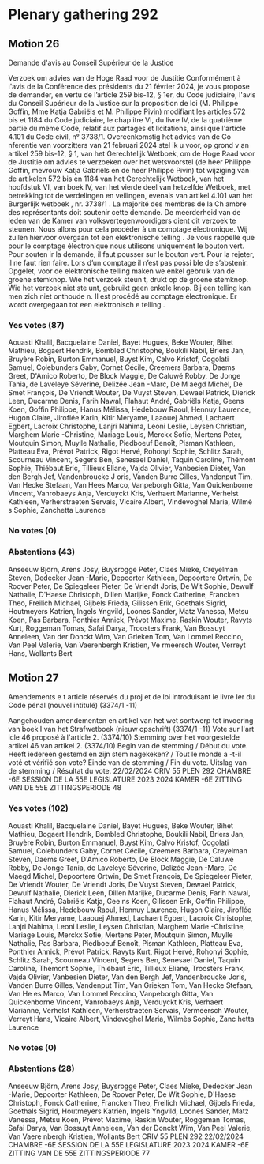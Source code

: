 # Plenary gathering 292

## Motion 26

Demande  d'avis au Conseil Supérieur de la  Justice   

Verzoek om advies van de Hoge Raad voor  de Justitie   Conformément à l'avis de la Conférence des  présidents du 21  février  2024, je vous propose de  demander,  en vertu de l’article 259 bis-12, §  1er, du  Code judiciaire, l'avis du Conseil Supérieur de la  Justice  sur la proposition de loi (M. Philippe Goffin,  Mme Katja Gabriëls et M. Philippe Pivin) modifiant  les articles 572 bis et 1184 du Code judiciaire, le  chap itre VI, du livre  IV, de la quatrième partie du  même Code, relatif aux partages et licitations, ainsi  que l'article  4.101 du Code civil, n°  3738/1.   Overeenkomstig het advies van de Co nferentie van  voorzitters van 21  februari  2024 stel ik u voor, op  grond v an artikel 259 bis-12, §  1, van het  Gerechtelijk Wetboek,  om de Hoge Raad voor de  Justitie om advies te verzoeken  over het  wetsvoorstel  (de heer  Philippe Goffin,  mevrouw  Katja Gabriëls en de heer  Philippe Pivin)  tot  wijziging van de artikelen 572 bis en 1184  van het  Gerechtelijk Wetboek, van het hoofdstuk  VI, van  boek  IV, van het vierde deel van hetzelfde  Wetboek, met betrekking tot de verdelingen en  veilingen, evenals van artikel  4.101 van het  Burgerlijk wetboek , nr. 3738/1 .  La majorité des membres de la Ch ambre des  représentants  doit soutenir cette demande.   De meerderheid van de leden van de Kamer van  volksvertegenwoordigers dient dit verzoek te  steunen.   Nous allons pour cela procéder à un comptage  électronique.   Wij zullen hiervoor overgaan tot een elektronische  telling .  Je vous rappelle que pour le comptage  électronique nous utilisons uniquement le bouton  vert. Pour souten ir la demande, il faut pousser sur  le bouton vert.  Pour la rejeter, il ne faut rien faire.  Lors d’un comptage il n’est pas possi ble de  s’abstenir.   Opgelet, voor de elektronische telling maken we  enkel gebruik van de groene stemknop.  Wie het  verzoek steun t, drukt op de groene stemknop. Wie  het verzoek niet ste unt, gebruikt geen enkele knop. Bij een telling kan men zich niet onthoude n.  Il est procédé au comptage électronique.   Er wordt overgegaan tot een elektronisch e telling . 

### Yes votes (87)

Aouasti Khalil, Bacquelaine Daniel, Bayet Hugues, Beke Wouter, Bihet Mathieu, Bogaert Hendrik, Bombled Christophe, Boukili Nabil, Briers Jan, Bruyère Robin, Burton Emmanuel, Buyst Kim, Calvo Kristof, Cogolati Samuel, Colebunders Gaby, Cornet Cécile, Creemers Barbara, Daems Greet, D'Amico Roberto, De Block Maggie, De Caluwé Robby, De Jonge Tania, de Laveleye Séverine, Delizée Jean -Marc, De M aegd Michel, De Smet François, De Vriendt Wouter, De Vuyst Steven, Dewael Patrick, Dierick Leen, Ducarme Denis, Farih Nawal, Flahaut André, Gabriëls Katja, Geens Koen, Goffin Philippe, Hanus Mélissa, Hedebouw Raoul, Hennuy Laurence, Hugon Claire, Jiroflée Karin, Kitir Meryame, Laaouej Ahmed, Lachaert Egbert, Lacroix Christophe, Lanjri Nahima, Leoni Leslie, Leysen Christian, Marghem Marie -Christine, Mariage Louis, Merckx Sofie, Mertens Peter, Moutquin Simon, Muylle Nathalie, Piedboeuf Benoît, Pisman Kathleen, Platteau Eva, Prévot Patrick, Rigot Hervé, Rohonyi Sophie, Schlitz Sarah, Scourneau Vincent, Segers Ben, Senesael Daniel, Taquin Caroline, Thémont Sophie, Thiébaut Eric, Tillieux Eliane, Vajda Olivier, Vanbesien Dieter, Van den Bergh Jef, Vandenbroucke J oris, Vanden Burre Gilles, Vandenput Tim, Van Hecke Stefaan, Van Hees Marco, Vanpeborgh Gitta, Van Quickenborne Vincent, Vanrobaeys Anja, Verduyckt Kris, Verhaert Marianne, Verhelst Kathleen, Verherstraeten Servais, Vicaire Albert, Vindevoghel Maria, Wilmè s Sophie, Zanchetta Laurence

### No votes (0)



### Abstentions (43)

Anseeuw Björn, Arens Josy, Buysrogge Peter, Claes Mieke, Creyelman Steven, Dedecker Jean -Marie, Depoorter Kathleen, Depoortere Ortwin, De Roover Peter, De Spiegeleer Pieter, De Vriendt Joris, De Wit Sophie, Dewulf Nathalie, D'Haese Christoph, Dillen Marijke, Fonck Catherine, Francken Theo, Freilich Michael, Gijbels Frieda, Gilissen Erik, Goethals Sigrid, Houtmeyers Katrien, Ingels Yngvild, Loones Sander, Matz Vanessa, Metsu Koen, Pas Barbara, Ponthier Annick, Prévot Maxime, Raskin Wouter, Ravyts Kurt, Roggeman Tomas, Safai Darya, Troosters Frank, Van Bossuyt Anneleen, Van der Donckt Wim, Van Grieken Tom, Van Lommel Reccino, Van Peel Valerie, Van Vaerenbergh Kristien, Ve rmeersch Wouter, Verreyt Hans, Wollants Bert


## Motion 27

Amendements e t article réservés du proj et de  loi introduisant le livre  Ier du Code pénal (nouvel  intitulé) (3374/1 -11)  

Aangehouden amendementen en artikel van  het wet sontwerp tot invoering van boek  I van het  Strafwetboek (nieuw opschrift) (3374/1 -11)  Vote sur l'art icle 46 proposé à l'article 2. (3374/10)   Stemming over het voorgestelde artikel  46 van  artikel 2. (3374/10)   Begin van de stemming / Début du vote.   Heeft iedereen gestemd en zijn stem nagekeken?  / Tout le monde a -t-il voté et vérifié son vote?   Einde van de  stemming / Fin du vote.   Uitslag van de stemming / Résultat du vote.    22/02/2024  CRIV 55 PLEN 292   CHAMBRE -6E SESSION DE LA  55E LEGISLATURE  2023  2024  KAMER -6E ZITTING VAN DE 55E ZITTINGSPERIODE    48 

### Yes votes (102)

Aouasti Khalil, Bacquelaine Daniel, Bayet Hugues, Beke Wouter, Bihet Mathieu, Bogaert Hendrik, Bombled Christophe, Boukili Nabil, Briers Jan, Bruyère Robin, Burton Emmanuel, Buyst Kim, Calvo Kristof, Cogolati Samuel, Colebunders Gaby, Cornet Cécile, Creemers Barbara, Creyelman Steven, Daems Greet, D'Amico Roberto, De Block Maggie, De Caluwé Robby, De Jonge Tania, de Laveleye Séverine, Delizée Jean -Marc, De Maegd Michel, Depoortere Ortwin, De Smet François, De Spiegeleer Pieter, De Vriendt Wouter, De Vriendt Joris, De Vuyst Steven, Dewael Patrick, Dewulf Nathalie, Dierick Leen, Dillen Marijke, Ducarme Denis, Farih Nawal, Flahaut André, Gabriëls Katja, Gee ns Koen, Gilissen Erik, Goffin Philippe, Hanus Mélissa, Hedebouw Raoul, Hennuy Laurence, Hugon Claire, Jiroflée Karin, Kitir Meryame, Laaouej Ahmed, Lachaert Egbert, Lacroix Christophe, Lanjri Nahima, Leoni Leslie, Leysen Christian, Marghem Marie -Christine, Mariage Louis, Merckx Sofie, Mertens Peter, Moutquin Simon, Muylle Nathalie, Pas Barbara, Piedboeuf Benoît, Pisman Kathleen, Platteau Eva, Ponthier Annick, Prévot Patrick, Ravyts Kurt, Rigot Hervé, Rohonyi Sophie, Schlitz Sarah, Scourneau Vincent, Segers  Ben, Senesael Daniel, Taquin Caroline, Thémont Sophie, Thiébaut Eric, Tillieux Eliane, Troosters Frank, Vajda Olivier, Vanbesien Dieter, Van den Bergh Jef, Vandenbroucke Joris, Vanden Burre Gilles, Vandenput Tim, Van Grieken Tom, Van Hecke Stefaan, Van He es Marco, Van Lommel Reccino, Vanpeborgh Gitta, Van Quickenborne Vincent, Vanrobaeys Anja, Verduyckt Kris, Verhaert Marianne, Verhelst Kathleen, Verherstraeten Servais, Vermeersch Wouter, Verreyt Hans, Vicaire Albert, Vindevoghel Maria, Wilmès Sophie, Zanc hetta Laurence

### No votes (0)



### Abstentions (28)

Anseeuw Björn, Arens Josy, Buysrogge Peter, Claes Mieke, Dedecker Jean -Marie, Depoorter Kathleen, De Roover Peter, De Wit Sophie, D'Haese Christoph, Fonck Catherine, Francken Theo, Freilich Michael, Gijbels Frieda, Goethals Sigrid, Houtmeyers Katrien, Ingels Yngvild, Loones Sander, Matz Vanessa, Metsu Koen, Prévot Maxime, Raskin Wouter, Roggeman Tomas, Safai Darya, Van Bossuyt Anneleen, Van der Donckt Wim, Van Peel Valerie, Van Vaere nbergh Kristien, Wollants Bert  CRIV 55 PLEN 292  22/02/2024   CHAMBRE -6E SESSION DE LA 55E LEGISLATURE  2023  2024  KAMER -6E ZITTING VAN DE 55E ZITTINGSPERIODE   77


